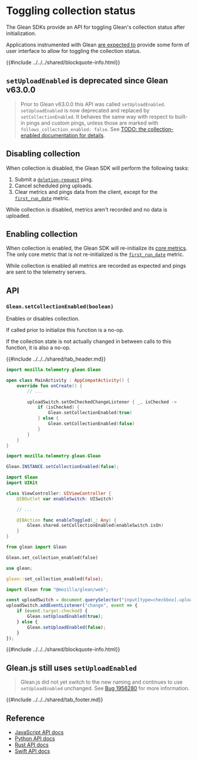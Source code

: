 # Toggling collection status

The Glean SDKs provide an API for toggling Glean's collection status after initialization.

Applications instrumented with Glean
[are expected to](../../user/adding-glean-to-your-project/index.md#glean-integration-checklist)
provide some form of user interface to allow for toggling the collection status.

{{#include ../../../shared/blockquote-info.html}}

## `setUploadEnabled` is deprecated since Glean v63.0.0

> Prior to Glean v63.0.0 this API was called `setUploadEnabled`.
> `setUploadEnabled` is now deprecated and replaced by `setCollectionEnabled`.
> It behaves the same way with respect to built-in pings and custom pings,
> unless those are marked with `follows_collection_enabled: false`.
> See [TODO: the collection-enabled documentation for details]().

## Disabling collection

When collection is disabled, the Glean SDK will perform the following tasks:

1. Submit a [`deletion-request`](../../user/pings/deletion-request.md) ping.
2. Cancel scheduled ping uploads.
3. Clear metrics and pings data from the client, except for the
  [`first_run_date`](../../user/pings/index.html#the-client_info-section) metric.

While collection is disabled, metrics aren't recorded and no data is uploaded.

## Enabling collection

When collection is enabled, the Glean SDK will re-initialize its [core metrics](../../user/collected-metrics/metrics.md).
The only core metric that is not re-initialized is the [`first_run_date`](../../user/pings/index.html#the-client_info-section) metric.

While collection is enabled all metrics are recorded as expected
and pings are sent to the telemetry servers.

## API

### `Glean.setCollectionEnabled(boolean)`

Enables or disables collection.

If called prior to initialize this function is a no-op.

If the collection state is not actually changed in between calls to this function, it is also a no-op.

{{#include ../../../shared/tab_header.md}}

<div data-lang="Kotlin" class="tab">

```Kotlin
import mozilla.telemetry.glean.Glean

open class MainActivity : AppCompatActivity() {
    override fun onCreate() {
        // ...

        uploadSwitch.setOnCheckedChangeListener { _, isChecked ->
            if (isChecked) {
                Glean.setCollectionEnabled(true)
            } else {
                Glean.setCollectionEnabled(false)
            }
        }
    }
}
```

</div>
<div data-lang="Java" class="tab">

```Java
import mozilla.telemetry.glean.Glean

Glean.INSTANCE.setCollectionEnabled(false);
```

</div>
<div data-lang="Swift" class="tab">


```Swift
import Glean
import UIKit

class ViewController: UIViewController {
    @IBOutlet var enableSwitch: UISwitch!

    // ...

    @IBAction func enableToggled(_: Any) {
        Glean.shared.setCollectionEnabled(enableSwitch.isOn)
    }
}
```


</div>
<div data-lang="Python" class="tab">

```python
from glean import Glean

Glean.set_collection_enabled(false)
```

</div>
<div data-lang="Rust" class="tab">

```Rust
use glean;

glean::set_collection_enabled(false);
```

</div>
<div data-lang="JavaScript" class="tab">

```js
import Glean from "@mozilla/glean/web";

const uploadSwitch = document.querySelector("input[type=checkbox].upload-switch");
uploadSwitch.addEventListener("change", event => {
    if (event.target.checked) {
        Glean.setUploadEnabled(true);
    } else {
        Glean.setUploadEnabled(false);
    }
});
```

{{#include ../../../shared/blockquote-info.html}}

## Glean.js still uses `setUploadEnabled`

> Glean.js did not yet switch to the new naming and continues to use `setUploadEnabled` unchanged.
> See [Bug 1956280](https://bugzilla.mozilla.org/show_bug.cgi?id=1956280) for more information.

</div>
<div data-lang="Firefox Desktop" class="tab" data-info="On Firefox Desktop data collection is toggled internally."></div>

{{#include ../../../shared/tab_footer.md}}

## Reference

* [JavaScript API docs](https://mozilla.github.io/glean.js/reference/uploaders/#uploadenabled)
* [Python API docs](../../../python/glean/index.html#glean.Glean.set_collection_enabled)
* [Rust API docs](../../../docs/glean/fn.set_collection_enabled.html)
* [Swift API docs](../../../swift/Classes/Glean.html#/s:5GleanAAC20setCollectionEnabledyySbF)
